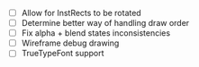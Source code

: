 - [ ] Allow for InstRects to be rotated
- [ ] Determine better way of handling draw order
- [ ] Fix alpha + blend states inconsistencies
- [ ] Wireframe debug drawing
- [ ] TrueTypeFont support
